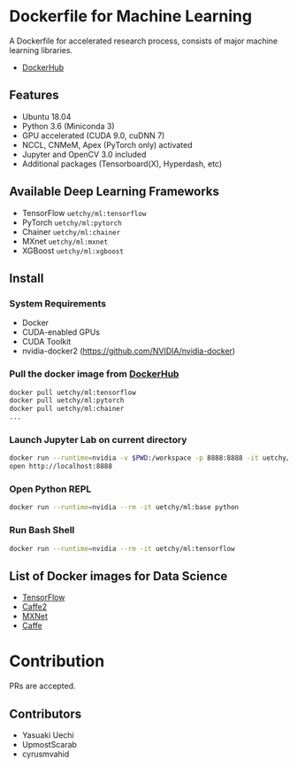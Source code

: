 # Dockerfile for Machine Learning

A Dockerfile for accelerated research process, consists of major machine learning libraries.

- [DockerHub](https://registry.hub.docker.com/u/uetchy/ml/)

## Features

- Ubuntu 18.04
- Python 3.6 (Miniconda 3)
- GPU accelerated (CUDA 9.0, cuDNN 7)
- NCCL, CNMeM, Apex (PyTorch only) activated
- Jupyter and OpenCV 3.0 included
- Additional packages (Tensorboard(X), Hyperdash, etc)

## Available Deep Learning Frameworks

- TensorFlow `uetchy/ml:tensorflow`
- PyTorch `uetchy/ml:pytorch`
- Chainer `uetchy/ml:chainer`
- MXnet `uetchy/ml:mxnet`
- XGBoost `uetchy/ml:xgboost`

## Install

### System Requirements

- Docker
- CUDA-enabled GPUs
- CUDA Toolkit
- nvidia-docker2 (https://github.com/NVIDIA/nvidia-docker)

### Pull the docker image from [DockerHub](https://registry.hub.docker.com/u/uetchy/ml/)

```bash
docker pull uetchy/ml:tensorflow
docker pull uetchy/ml:pytorch
docker pull uetchy/ml:chainer
...
```

### Launch Jupyter Lab on current directory

```bash
docker run --runtime=nvidia -v $PWD:/workspace -p 8888:8888 -it uetchy/ml:pytorch jupyter
open http://localhost:8888
```

### Open Python REPL

```bash
docker run --runtime=nvidia --rm -it uetchy/ml:base python
```

### Run Bash Shell

```bash
docker run --runtime=nvidia --rm -it uetchy/ml:tensorflow
```

## List of Docker images for Data Science

- [TensorFlow](https://hub.docker.com/r/tensorflow/tensorflow)
- [Caffe2](https://hub.docker.com/r/caffe2ai/caffe2)
- [MXNet](https://hub.docker.com/u/mxnet)
- [Caffe](https://github.com/BVLC/caffe/tree/master/docker)

# Contribution

PRs are accepted.

## Contributors

- Yasuaki Uechi
- UpmostScarab
- cyrusmvahid
